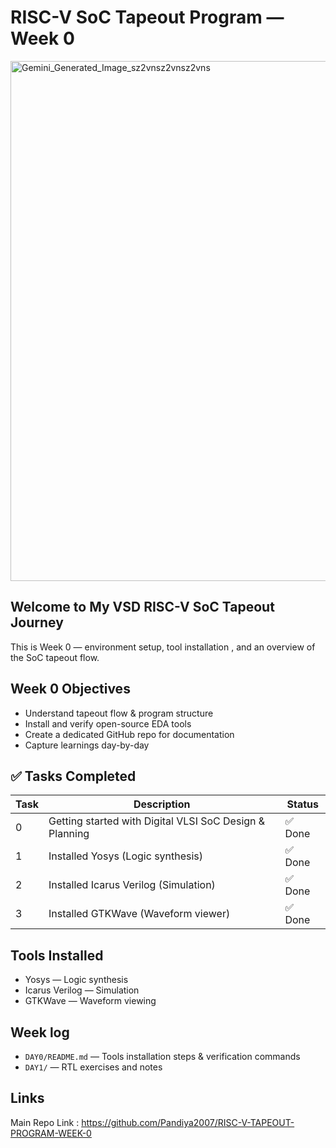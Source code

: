 # RISC-V SoC Tapeout Program — Week 0

<img width="1248" height="832" alt="Gemini_Generated_Image_sz2vnsz2vnsz2vns" src="https://github.com/user-attachments/assets/43162551-e632-4e5e-8680-cc506799f795" />

## Welcome to My VSD RISC-V SoC Tapeout Journey

This is Week 0 — environment setup, tool installation
, and an overview of the SoC tapeout flow.

## Week 0 Objectives
- Understand tapeout flow & program structure
- Install and verify open-source EDA tools
- Create a dedicated GitHub repo for documentation
- Capture learnings day-by-day

## ✅ Tasks Completed
| Task | Description | Status |
|------|-------------|--------|
| 0 | Getting started with Digital VLSI SoC Design & Planning | ✅ Done |
| 1 | Installed Yosys (Logic synthesis) | ✅ Done |
| 2 | Installed Icarus Verilog (Simulation) | ✅ Done |
| 3 | Installed GTKWave (Waveform viewer) | ✅ Done |

## Tools Installed
- Yosys — Logic synthesis
- Icarus Verilog — Simulation
- GTKWave — Waveform viewing

## Week log
- `DAY0/README.md` — Tools installation steps & verification commands
- `DAY1/` — RTL exercises and notes

## Links
Main Repo Link : https://github.com/Pandiya2007/RISC-V-TAPEOUT-PROGRAM-WEEK-0
